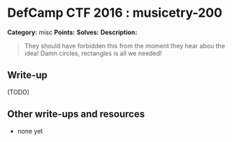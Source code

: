 # DefCamp CTF 2016 : musicetry-200

**Category:** misc
**Points:** 
**Solves:** 
**Description:**

> They should have forbidden this from the moment they hear abou the idea! Damn circles, rectangles is all we needed!

## Write-up

(TODO)

## Other write-ups and resources

* none yet
